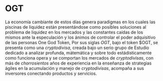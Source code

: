 # OGT
La economía cambiante de estos días genera paradigmas en los cuales las piscinas de liquidez están presentándose como posibles soluciones al problema de liquidez en los mercados y las constantes caídas de los mismos ante la especulación y los ánimos de controlar el poder adquisitivo de las personas 
One God Token, Por sus siglas $OGT$, bajo el token \$OGT, se presenta como una $cryptodivisa$, creada bajo un serio grupo de Estudio dedicado a analizar profunda, mátemática y sobre todo estádisticamente como funciona opera y se comportan los mercados de $cryptodivisas$, con más de $chorrosientos$ años de experiencia en la enseñanza de strategias ágiles en la acumulación y manejo de   $cryptodivisas$,  acompaña a sus inversores conectando productos y servicios.